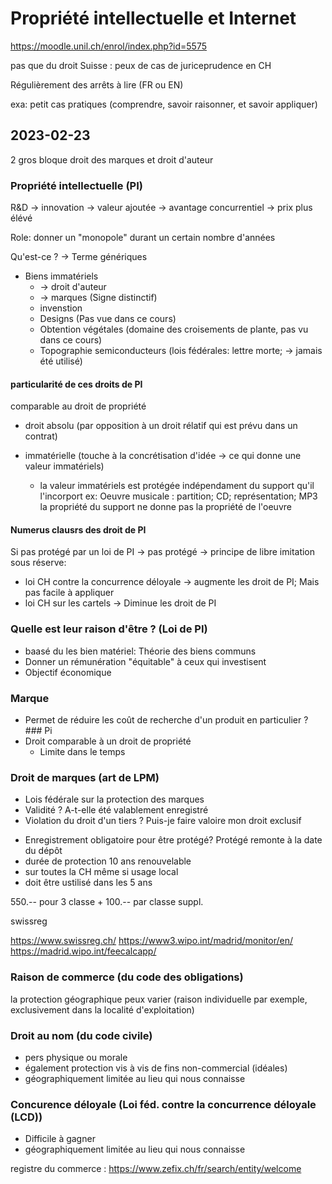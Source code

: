 # Propriété intellectuelle et Internet
https://moodle.unil.ch/enrol/index.php?id=5575

pas que du droit Suisse : peux de cas de juriceprudence en CH

Régulièrement des arrêts à lire (FR ou EN)

exa: petit cas pratiques (comprendre, savoir raisonner, et savoir appliquer)


## 2023-02-23

2 gros bloque droit des marques et droit d'auteur

### Propriété intellectuelle (PI)

R&D -> innovation -> valeur ajoutée -> avantage concurrentiel -> prix plus élévé 

Role: donner un "monopole" durant un certain nombre d'années

Qu'est-ce ? -> Terme génériques 
 - Biens immatériels
   - -> droit d'auteur
   - -> marques (Signe distinctif)
   - invenstion
   - Designs (Pas vue dans ce cours)
   - Obtention végétales (domaine des croisements de plante, pas vu dans ce cours)
   - Topographie semiconducteurs (lois fédérales: lettre morte; -> jamais été utilisé)

#### particularité de ces droits de PI

comparable au droit de propriété
 - droit absolu (par opposition à un droit rélatif qui est prévu dans un contrat)

 - immatérielle (touche à la concrétisation d'idée -> ce qui donne une valeur immatériels)
   - la valeur immatériels est protégée indépendament du support qu'il l'incorport
     ex: Oeuvre musicale : partition; CD; représentation; MP3
     la propriété du support ne donne pas la propriété de l'oeuvre

#### Numerus clausrs des droit de PI
 Si pas protégé par un loi de PI -> pas protégé -> principe de libre imitation
 sous réserve:
  - loi CH contre la concurrence déloyale -> augmente les droit de PI; Mais pas facile à appliquer
  - loi CH sur les cartels -> Diminue les droit de PI

### Quelle est leur raison d'être ? (Loi de PI)
 - baasé du les bien matériel: Théorie des biens communs
 - Donner un rémunération "équitable" à ceux qui investisent
 - Objectif économique

### Marque
 - Permet de réduire les coût de recherche d'un produit en particulier
 ? ### Pi
 - Droit comparable à un droit de propriété
   - Limite dans le temps





### Droit de marques  (art de LPM)
 - Lois fédérale sur la protection des marques
 - Validité ? A-t-elle été valablement enregistré
 - Violation du droit d'un tiers ? Puis-je faire valoire mon droit exclusif

 * Enregistrement obligatoire pour être protégé? Protégé remonte à la date du dépôt
 * durée de protection 10 ans renouvelable
 * sur toutes la CH même si usage local
 * doit être ustilisé dans les 5 ans

 550.-- pour 3 classe + 100.-- par classe suppl.

swissreg

https://www.swissreg.ch/
https://www3.wipo.int/madrid/monitor/en/
https://madrid.wipo.int/feecalcapp/


### Raison de commerce (du code des obligations)

la protection géographique peux varier (raison individuelle par exemple, exclusivement dans la localité d'exploitation)

### Droit au nom (du code civile)

 - pers physique ou morale
 - également protection vis à vis de fins non-commercial (idéales)
 - géographiquement limitée au lieu qui nous connaisse

### Concurence déloyale (Loi féd. contre la concurrence déloyale (LCD))
 - Difficile à gagner
 - géographiquement limitée au lieu qui nous connaisse


registre du commerce : https://www.zefix.ch/fr/search/entity/welcome
